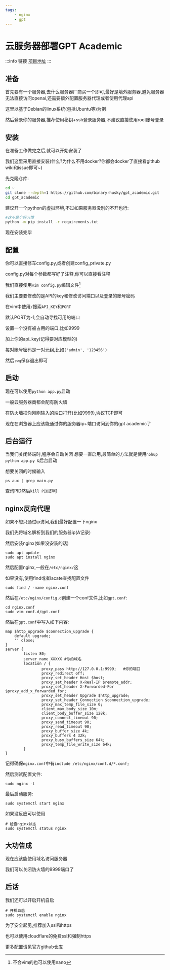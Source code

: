 ```yaml
---
tags:
    - nginx
    - gpt
---
```


# 云服务器部署GPT Academic
:::info 链接
[项目地址](https://github.com/binary-husky/gpt_academic)
:::

## 准备
首先要有一个服务器,去什么服务器厂商买一个即可,最好是境外服务器,避免服务器无法直接访问openai,还需要额外配置服务器代理或者使用代理api

这里以基于Debian的linux系统(包括Ubuntu等)为例

然后登录你的服务器,推荐使用秘钥+ssh登录服务器,不建议直接使用root账号登录

## 安装
在准备工作做完之后,就可以开始安装了

我们这里采用直接安装(什么?为什么不用docker?你都会docker了直接看github wiki和issue即可~)

先克隆仓库:

```bash
cd ~
git clone --depth=1 https://github.com/binary-husky/gpt_academic.git
cd gpt_academic
```

建议开一个python的虚拟环境,不过如果服务器没别的不开也行:

```bash
#这不是个好习惯
python -m pip install -r requirements.txt
```

现在安装完毕

## 配置

你可以直接修车config.py,或者创建config_private.py

config.py对每个参数都写好了注释,你可以直接看注释

我们直接使用`vim config.py`编辑文件[^1]

[^1]: 不会vim的也可以使用nano

我们主要要修改的是API的key和修改访问端口以及登录的账号密码

在vim中使用`/`搜索`API_KEY`和`PORT`

默认PORT为-1,会自动寻找可用的端口

设置一个没有被占用的端口,比如9999

加上你的api_key(记得要对应模型的)

每对账号密码是一对元组,比如`('admin', '123456')`

然后`:wq`保存退出即可

## 启动

现在可以使用`python app.py`启动

一般云服务器商都会配有防火墙

在防火墙把你刚刚输入的端口打开(比如9999),协议TCP即可

现在在浏览器上应该能通过你的服务器ip+端口访问到你的gpt academic了

## 后台运行

当我们关闭终端时,程序会自动关闭
想要一直启用,最简单的方法就是使用`nohup python app.py &`后台启动

想要关闭的时候输入

```shell
ps aux | grep main.py
```
查询PID然后`kill PID`即可

## nginx反向代理

如果不想只通过ip访问,我们最好配置一下nginx

我们先将域名解析到我们的服务器ip(A记录)

然后安装nginx(如果没安装的话)

```shell
sudo apt update
sudo apt install nginx
```
然后配置nginx,一般在`/etc/nginx/`这

如果没有,使用find或者lacate查找配置文件
```shell
sudo find / -name nginx.conf
```

然后在`/etc/nginx/config.d`创建一个conf文件,比如`gpt.conf`:

```shell
cd nginx.conf
sudo vim conf.d/gpt.conf
```

然后在`gpt.conf`中写入如下内容:
```nginx
map $http_upgrade $connection_upgrade {
    default upgrade;
    '' close;
}
server {
        listen 80;
        server_name XXXXX #你的域名
        location / {
                proxy_pass http://127.0.0.1:9999;   #你的端口
                proxy_redirect off;
                proxy_set_header Host $host;
                proxy_set_header X-Real-IP $remote_addr;
                proxy_set_header X-Forwarded-For $proxy_add_x_forwarded_for;
                proxy_set_header Upgrade $http_upgrade; 
                proxy_set_header Connection $connection_upgrade;                
                proxy_max_temp_file_size 0;
                client_max_body_size 10m;
                client_body_buffer_size 128k;
                proxy_connect_timeout 90;
                proxy_send_timeout 90;
                proxy_read_timeout 90;
                proxy_buffer_size 4k;
                proxy_buffers 4 32k;
                proxy_busy_buffers_size 64k;
                proxy_temp_file_write_size 64k;
        }
}
```

记得确保`nginx.conf`中有`include /etc/nginx/conf.d/*.conf;`

然后测试配置文件:
```shell
sudo nginx -t
```

最后启动服务:

```shell
sudo systemctl start nginx
```

如果没反应可以使用
```shell
# 检查nginx状态
sudo systemctl status nginx
```

## 大功告成
现在应该能使用域名访问服务器

我们可以关闭防火墙的9999端口了

## 后话

我们还可以开启开机自启
```shell
# 开机自启
sudo systemctl enable nginx 
```

为了安全起见,推荐加入ssl和https

也可以使用cloudflare的免费ssl和强制https

更多配置请见官方github仓库

















